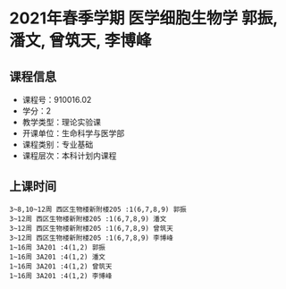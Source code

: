 # 2021年春季学期 医学细胞生物学 郭振, 潘文, 曾筑天, 李博峰






## 课程信息

- 课程号：910016.02
- 学分：2
- 教学类型：理论实验课
- 开课单位：生命科学与医学部
- 课程类别：专业基础
- 课程层次：本科计划内课程

## 上课时间

```
3~8,10~12周 西区生物楼新附楼205 :1(6,7,8,9) 郭振
3~12周 西区生物楼新附楼205 :1(6,7,8,9) 潘文
3~12周 西区生物楼新附楼205 :1(6,7,8,9) 曾筑天
3~12周 西区生物楼新附楼205 :1(6,7,8,9) 李博峰
1~16周 3A201 :4(1,2) 郭振
1~16周 3A201 :4(1,2) 潘文
1~16周 3A201 :4(1,2) 曾筑天
1~16周 3A201 :4(1,2) 李博峰
```


